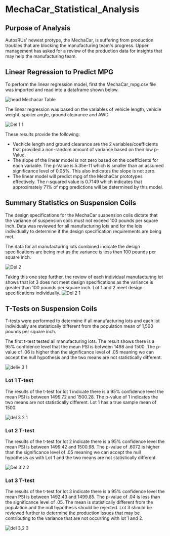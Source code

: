 # MechaCar_Statistical_Analysis

## Purpose of Analysis

AutosRUs' newest protype, the MechaCar, is suffering from production troubles that are blocking the manufacturing team's progress.
Upper management has asked for a review of the production data for insights that may help the manufacturing team.


## Linear Regression to Predict MPG

To perform the linear regression model, first the MechaCar_mpg.csv file was imported and read into a dataframe shown below.

![head Mechacar Table](https://user-images.githubusercontent.com/100876517/177061440-014779bd-8701-4d0b-8ffb-523e0da762a2.png)


The linear regression was based on the variables of vehicle length, vehicle weight, spoiler angle, ground clearance and AWD.

![Del 1 1](https://user-images.githubusercontent.com/100876517/177061627-0fc44627-1b45-4cd6-b721-b5e8b6e75bac.png)

These results provide the following:

  * Vechicle length and ground clearance are the 2 variables/coefficients that provided a non-random amount of variance based on their low
    p-Value.
  * The slope of the linear model is not zero based on the coefficients for each variable.  The p-Value is 5.35e-11 which is smaller than 
    an assumed significance level of 0.05%.  This also indicates the slope is not zero.
  * The linear model will predict mpg of the MechaCar prototypes effectively.  The r-squared value is 0.7149 which indicates
    that approximately 71% of mpg predictions will be determined by this model.   
    
## Summary Statistics on Suspension Coils
  
The design specifications for the MechaCar suspension coils dictate that the variance of suspension coils must not exceed 100 pounds per 
square inch.  Data was reviewed for all manufacturing lots and for the lots individually to determine if the design specification requirements
are being met.
  
  
 The data for all manufacturing lots combined indicate the design specifications are being met as the variance is less than 100 pounds per square inch.
 
![Del 2](https://user-images.githubusercontent.com/100876517/177066880-d6c70490-4bee-4ac0-9b7e-73cb8dcccfd2.png)

Taking this one step further, the review of each individual manufacturing lot shows that lot 3 does not meet design specifications as the variance is 
greater than 100 pounds per square inch.  Lot 1 and 2 meet design specifications individually.
![Del 2 1](https://user-images.githubusercontent.com/100876517/177066892-ec261b89-bb32-4416-9d01-bc8a07893f65.png)
## T-Tests on Suspension Coils

T-tests were performed to determine if all manufacturing lots and each lot individually are statistically different from the population mean of 1,500 
pounds per square inch.

The first t-test tested all manufacturing lots.  The result shows there is a 95% confidence level that the mean PSI is between 1498 and 1500.  The 
p-value of .06 is higher than the significance level of .05 meaning we can accept the null hypothesis and the two means are not statistically different.

![deliv 3 1](https://user-images.githubusercontent.com/100876517/177067464-adc3fa39-ac00-45cf-9575-5fb221aaf2c2.png)

### Lot 1 T-test

The results of the t-test for lot 1 indicate there is a 95% confidence level the mean PSI is between 1499.72 and 1500.28. The p-value of 1
indicates the two means are not statistically different.  Lot 1 has a true sample mean of 1500.

![del 3 2 1](https://user-images.githubusercontent.com/100876517/177067469-fc0f61ce-bf0f-4f93-87e0-f0c1ceace5e2.png)

### Lot 2 T-test

The results of the t-test for lot 2 indicate there is a 95% confidence level the mean PSI is between 1499.42 and 1500.98.  The p-value of
.6072 is higher than the significance level of .05 meaning we can accept the null hypothesis as with Lot 1 and the two means are not 
statistically different.

![Del 3 2 2](https://user-images.githubusercontent.com/100876517/177067473-587670f5-14df-45ec-9f1a-4cb03a87b009.png)

### Lot 3 T-test

The results of the t-test for lot 3 indicate there is a 95% confidence level the mean PSI is between 1492.43 and 1499.85.  The p-value of
.04 is less than the significance level of .05.  The mean is statistically different from the population and the null hypothesis should be
rejected.  Lot 3 should be reviewed further to determine the production issues that may be contributing to the variance that are not occurring
with lot 1 and 2.

![del 3,2 3](https://user-images.githubusercontent.com/100876517/177067489-5d1063af-49fc-4d7a-8619-0ea454c87036.png)




  
  
